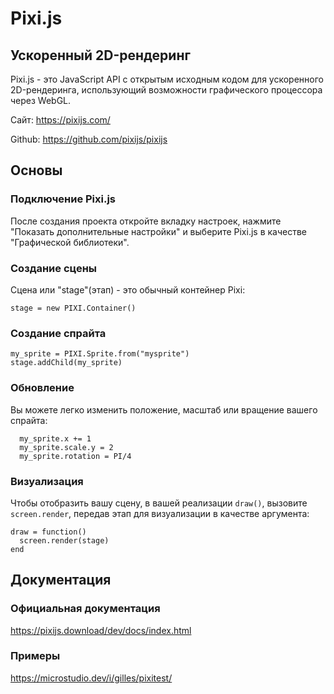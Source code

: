# Pixi.js
## Ускоренный 2D-рендеринг

Pixi.js - это JavaScript API с открытым исходным кодом для ускоренного 2D-рендеринга, использующий возможности графического процессора через WebGL.

Сайт: https://pixijs.com/

Github: https://github.com/pixijs/pixijs

## Основы

### Подключение Pixi.js

После создания проекта откройте вкладку настроек, нажмите "Показать дополнительные настройки" и выберите Pixi.js в качестве "Графической библиотеки".

### Создание сцены

Сцена или "stage"(этап) - это обычный контейнер Pixi:

```
stage = new PIXI.Container()
```

### Создание спрайта

```
my_sprite = PIXI.Sprite.from("mysprite")
stage.addChild(my_sprite)
```

### Обновление

Вы можете легко изменить положение, масштаб или вращение вашего спрайта:

```
  my_sprite.x += 1
  my_sprite.scale.y = 2
  my_sprite.rotation = PI/4
```

### Визуализация

Чтобы отобразить вашу сцену, в вашей реализации `draw()`, вызовите `screen.render`, передав этап для визуализации в качестве аргумента:

```
draw = function()
  screen.render(stage)
end
```

## Документация

### Официальная документация

https://pixijs.download/dev/docs/index.html

### Примеры

https://microstudio.dev/i/gilles/pixitest/